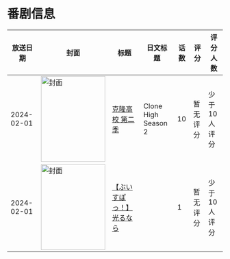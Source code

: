 # 番剧信息

|放送日期|封面|标题|日文标题|话数|评分|评分人数|
|---|---|---|---|---|---|---|
|2024-02-01|<img src="//lain.bgm.tv/pic/cover/c/30/21/476536_M4Mjt.jpg" alt="封面" style="width:150px;height:200px;object-fit:cover;">|[克隆高校 第二季](https://bangumi.tv/subject/476536)|Clone High Season 2|10|暂无评分|少于10人评分|
|2024-02-01|<img src="//lain.bgm.tv/pic/cover/c/66/c9/485962_cYDGH.jpg" alt="封面" style="width:150px;height:200px;object-fit:cover;">|[【ぶいすぽっ！】光るなら](https://bangumi.tv/subject/485962)||1|暂无评分|少于10人评分|
